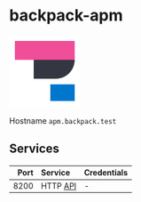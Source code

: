 # backpack-apm

![APM](../../doc/assets/logos/apm.png)

Hostname `apm.backpack.test`

## Services

| Port | Service | Credentials
| ---: | :------ | :----------
| 8200 | HTTP [API](https://www.elastic.co/guide/en/apm/server/current/intake-api.html) | -
